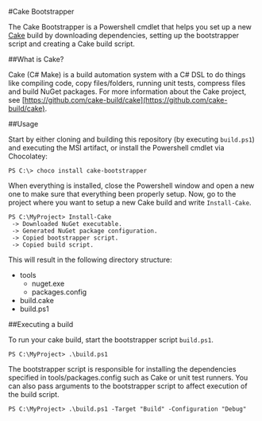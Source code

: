 #Cake Bootstrapper

The Cake Bootstrapper is a Powershell cmdlet that helps you set up a new [Cake](https://github.com/cake-build/cake) build by downloading dependencies, setting up the bootstrapper script and creating a Cake build script.

##What is Cake?

Cake (C# Make) is a build automation system with a C# DSL to do things like compiling code, copy files/folders, running unit tests, compress files and build NuGet packages.
For more information about the Cake project, see [https://github.com/cake-build/cake](https://github.com/cake-build/cake).

##Usage

Start by either cloning and building this repository (by executing `build.ps1`) and executing the MSI artifact, or install the Powershell cmdlet via Chocolatey:

```dos
PS C:\> choco install cake-bootstrapper
```

When everything is installed, close the Powershell window and open a new one to make sure that everything been properly setup.
Now, go to the project where you want to setup a new Cake build and write `Install-Cake`.

```dos
PS C:\MyProject> Install-Cake
 -> Downloaded NuGet executable.
 -> Generated NuGet package configuration.
 -> Copied bootstrapper script.
 -> Copied build script.
```

This will result in the following directory structure:

* tools
  * nuget.exe
  * packages.config
* build.cake
* build.ps1

##Executing a build

To run your cake build, start the bootstrapper script `build.ps1`.

```dos
PS C:\MyProject> .\build.ps1
```

The bootstrapper script is responsible for installing the dependencies specified in tools/packages.config such as Cake or unit test runners. You can also pass arguments to the bootstrapper script to affect execution of the build script.

```dos
PS C:\MyProject> .\build.ps1 -Target "Build" -Configuration "Debug"
```
